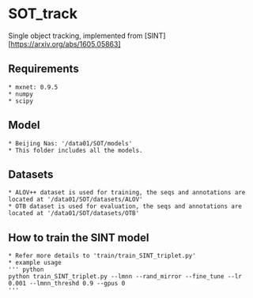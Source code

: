 # SOT_track
Single object tracking, implemented from [SINT][https://arxiv.org/abs/1605.05863]

## Requirements
	* mxnet: 0.9.5
	* numpy
	* scipy

## Model
	* Beijing Nas: '/data01/SOT/models'
	* This folder includes all the models.

## Datasets
	* ALOV++ dataset is used for training, the seqs and annotations are located at '/data01/SOT/datasets/ALOV'
	* OTB dataset is used for evaluation, the seqs and annotations are located at '/data01/SOT/datasets/OTB'

## How to train the SINT model
	* Refer more details to 'train/train_SINT_triplet.py'
	* example usage
	''' python
	python train_SINT_triplet.py --lmnn --rand_mirror --fine_tune --lr 0.001 --lmnn_threshd 0.9 --gpus 0
	'''